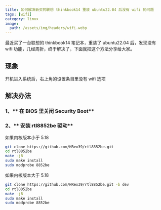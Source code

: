 ```yaml
---
title: 如何解决新买的联想 thinkbook14 重装 ubuntu22.04 后没有 wifi 的问题
tags: [wifi]
category: linux
image:
  path: /assets/img/headers/wifi.webp
---
```


最近买了一台联想的 thinkbook14 笔记本，重装了 ubuntu22.04 后，发现没有 wifi 功能，几经周折，终于解决了，下面就把这个方法分享给大家。

## 现象

开机进入系统后，右上角的设置条目里没有 wifi 选项

## 解决办法

### 1、** 在 BIOS 里关闭 Security Boot**

### 2、** 安装 rtl8852be 驱动**

如果内核版本小于 5.18

```bash
git clone https://github.com/HRex39/rtl8852be.git
cd rtl8852be
make -j8
sudo make install
sudo modprobe 8852be
```

如果内核版本大于 5.18

```bash
git clone https://github.com/HRex39/rtl8852be.git -b dev
cd rtl8852be
make -j8
sudo make install
sudo modprobe 8852be
```
